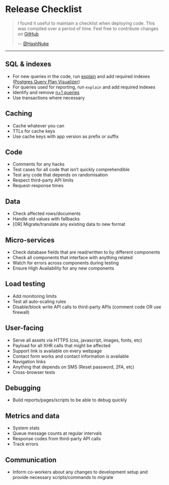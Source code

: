# Release Checklist

> I found it useful to maintain a checklist when deploying code. This was compiled over a period of time. Feel free to contribute changes on [GitHub](https://github.com/HashNuke/release-checklist)
> 
> -- [@HashNuke](https://twitter.com/HashNuke)

---

## SQL & indexes
* For new queries in the code, run [explain](https://www.postgresql.org/docs/current/static/using-explain.html) and add required indexes ([Postgres Query Plan Visualizer](http://tatiyants.com/pev/))
* For queries used for reporting, run `explain` and add required indexes
* Identify and remove [n+1 queries](https://stackoverflow.com/questions/97197/what-is-n1-select-query-issue)
* Use transactions where necessary

## Caching
* Cache whatever you can
* TTLs for cache keys
* Use cache keys with app version as prefix or suffix

## Code
* Comments for any hacks
* Test cases for all code that isn’t quickly comprehendible
* Test any code that depends on randomisation
* Respect third-party API limits
* Request-response times

## Data
* Check affected rows/documents
* Handle old values with fallbacks
* [OR] Migrate/translate any existing data to new format

## Micro-services
* Check database fields that are read/written to by different components
* Check all components that interface with anything related
* Watch for errors across components during testing
* Ensure High Availability for any new components

## Load testing
* Add monitoring limits
* Test all auto-scaling rules
* Disable/block write API calls to third-party APIs (comment code OR use firewall)

## User-facing
* Serve all assets via HTTPS (css, javascript, images, fonts, etc)
* Payload for all XHR calls that might be affected
* Support link is available on every webpage
* Contact form works and contact information is available
* Navigation links
* Anything that depends on SMS (Reset password, 2FA, etc)
* Cross-browser tests

## Debugging
* Build reports/pages/scripts to be able to debug quickly

## Metrics and data
* System stats
* Queue message counts at regular intervals
* Response codes from third-party API calls
* Track errors

## Communication
* Inform co-workers about any changes to development setup and provide necessary scripts/commands to migrate
